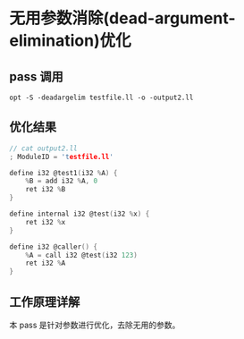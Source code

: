 # 无用参数消除(dead-argument-elimination)优化  



## pass 调用

`opt -S -deadargelim testfile.ll -o -output2.ll`  

## 优化结果  

```c
// cat output2.ll
; ModuleID = 'testfile.ll' 

define i32 @test1(i32 %A) {
    %B = add i32 %A, 0
    ret i32 %B
}

define internal i32 @test(i32 %x) {
    ret i32 %x
}

define i32 @caller() {
    %A = call i32 @test(i32 123)
    ret i32 %A
}

```

## 工作原理详解  
本 pass 是针对参数进行优化，去除无用的参数。

